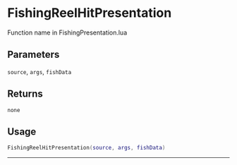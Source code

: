 # FishingReelHitPresentation
Function name in FishingPresentation.lua
## Parameters
`source`, `args`, `fishData`
## Returns
`none`
## Usage
```lua
FishingReelHitPresentation(source, args, fishData)
```
---

